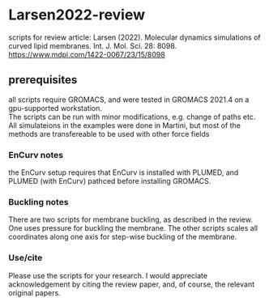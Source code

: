 # Larsen2022-review
scripts for review article:
Larsen (2022). Molecular dynamics simulations of curved lipid membranes. Int. J. Mol. Sci. 28: 8098.    
https://www.mdpi.com/1422-0067/23/15/8098    

## prerequisites 
all scripts  require GROMACS, and were tested in GROMACS 2021.4 on a gpu-supported workstation.   
The scripts can be run with minor modifications, e.g. change of paths etc.   
All simulateions in the examples were done in Martini, but most of the methods are transfereable to be used with other force fields    

### EnCurv notes
the EnCurv setup requires that EnCurv is installed with PLUMED, and PLUMED (with EnCurv) pathced before installing GROMACS. 

### Buckling notes
There are two scripts for membrane buckling, as described in the review. One uses pressure for buckling the membrane. The other scripts scales all coordinates along one axis for step-wise buckling of the membrane. 

### Use/cite
Please use the scripts for your research. I would appreciate acknowledgement by citing the review paper, and, of course, the relevant original papers. 
